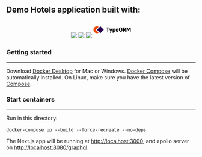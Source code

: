 ## Demo Hotels application built with:
<!-- 
Next.js|Apollo|TypeGraphQL|TypeORM
:---:|:---:|:---:|:---: 
![](https://assets.vercel.com/image/upload/v1607554385/repositories/next-js/next-logo.png)|![](https://user-images.githubusercontent.com/841294/53402609-b97a2180-39ba-11e9-8100-812bab86357c.png)|![](https://raw.githubusercontent.com/MichalLytek/type-graphql/master/img/logo.png)|![](https://github.com/typeorm/typeorm/raw/master/resources/logo_big.png) -->

<p float="left" align="middle">
  <img src="https://assets.vercel.com/image/upload/v1607554385/repositories/next-js/next-logo.png" width="10%" />
  <img src="https://user-images.githubusercontent.com/841294/53402609-b97a2180-39ba-11e9-8100-812bab86357c.png" width="30%" /> 
  <img src="https://raw.githubusercontent.com/MichalLytek/type-graphql/master/img/logo.png"width="30%" />
  <img src="https://github.com/typeorm/typeorm/raw/master/resources/logo_big.png" width="20%" />
</p>

### Getting started
---------------

Download [Docker Desktop](https://www.docker.com/products/docker-desktop) for Mac or Windows. [Docker Compose](https://docs.docker.com/compose) will be automatically installed. On Linux, make sure you have the latest version of [Compose](https://docs.docker.com/compose/install/). 

### Start containers
---------------
Run in this directory:
```
docker-compose up --build --force-recreate --no-deps
```
The Next.js app will be running at [http://localhost:3000](http://localhost:3000), and apollo server on [http://localhost:8080/graphql](http://localhost:8080/graphql).